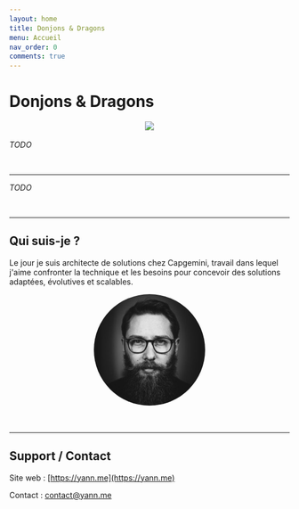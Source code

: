 ```yaml
---
layout: home
title: Donjons & Dragons
menu: Accueil
nav_order: 0
comments: true
---
```


# Donjons & Dragons 

<p align="center"><img src="/assets/dungeons-and-dragons-logo.png" /></p>

*TODO*

<br/>
<hr>

*TODO*

<br/>
<hr>

## Qui suis-je ?

Le jour je suis architecte de solutions chez Capgemini, travail dans lequel j'aime confronter la technique et les besoins pour concevoir des solutions adaptées, évolutives et scalables.

<p align="center"><img src="assets/profil.jpg" width="200" style="border-radius: 50%;" /></p>

<br/>
<hr>

## Support / Contact

Site web : [https://yann.me](https://yann.me)

Contact : contact@yann.me

